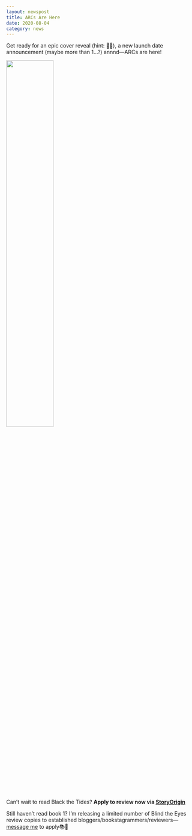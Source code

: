 ```yaml
---
layout: newspost
title: ARCs Are Here
date: 2020-08-04
category: news
---
```


Get ready for an epic cover reveal (hint: 🐉🐙), a new launch date announcement (maybe more than 1...?) annnd—ARCs are here!

<a href="https://storyoriginapp.com/reviewcopies/718a8197-85d7-4a32-be00-6614876ffc20" target="_blank"><img src="https://mcusercontent.com/5d9ccc35d544fcc85135fb8ae/images/d11d93f3-c993-4e87-b193-41cbb0da5d0e.png" style="width:50%;"></a>

Can’t wait to read Black the Tides? **Apply to review now via [StoryOrigin](https://storyoriginapp.com/reviewcopies/718a8197-85d7-4a32-be00-6614876ffc20)**

Still haven’t read book 1? I’m releasing a limited number of Blind the Eyes review copies to established bloggers/bookstagrammers/reviewers—[message me](mailto:kaiewrites@gmail.com) to apply📚🎉
